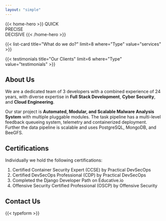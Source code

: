 ```yaml
---
layout: "simple"
---
```


{{< home-hero >}}
QUICK<br/>
PRECISE<br/>
DECISIVE
{{< /home-hero >}}

<!-- Specialty in full-stack development, NLP, open-source language models, DevOps, and security. Committed to delivering excellence that drives your business forward. -->

{{< list-card title="What do we do?" limit=8 where="Type" value="services" >}}

<!-- ## The CodeBallistix Promise

Every line of code we write at CodeBallistix is aimed at pushing the boundaries of what's possible, transforming challenges into opportunities, and turning ideas into reality. Your vision, powered by our technological expertise, is the formula for success. -->

{{< testimonials title="Our Clients" limit=6 where="Type" value="testimonials" >}}

## About Us

We are a dedicated team of 3 developers with a combined experience of 24 years, with diverse expertise in **Full Stack Development**, **Cyber Security**, and **Cloud Engineering**.

Our star project is **Automated, Modular, and Scalable Malware Analysis System** with multiple pluggable modules. The task pipeline has a multi-level feedback queueing system, telemetry and containerized deployment. Further the data pipeline is scalable and uses PostgreSQL, MongoDB, and BeeGFS.

## Certifications
Individually we hold the following certifications:
1. Certified Container Security Expert (CCSE) by Practical DevSecOps
1. Certified DevSecOps Professional (CDP) by Practical DevSecOps
1. Completed the Django Developer Path on Educative.io
1. Offensive Security Certified Professional (OSCP) by Offensive Security

## Contact Us
{{< typeform >}}